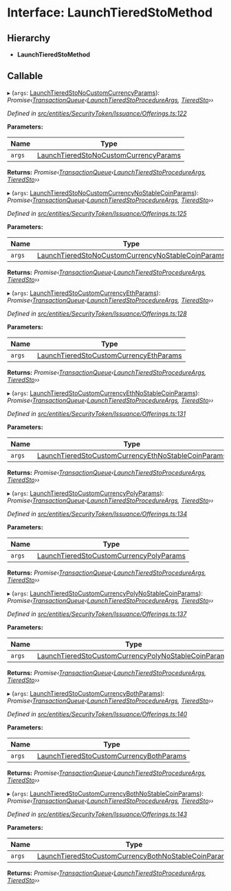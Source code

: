 # Interface: LaunchTieredStoMethod

## Hierarchy

- **LaunchTieredStoMethod**

## Callable

▸ (`args`: [LaunchTieredStoNoCustomCurrencyParams](_entities_securitytoken_issuance_offerings_.launchtieredstonocustomcurrencyparams.md)): _Promise‹[TransactionQueue](../classes/_entities_transactionqueue_.transactionqueue.md)‹[LaunchTieredStoProcedureArgs](_types_index_.launchtieredstoprocedureargs.md), [TieredSto](../classes/_entities_tieredsto_.tieredsto.md)››_

_Defined in [src/entities/SecurityToken/Issuance/Offerings.ts:122](https://github.com/PolymathNetwork/polymath-sdk/blob/d34930f/src/entities/SecurityToken/Issuance/Offerings.ts#L122)_

**Parameters:**

| Name   | Type                                                                                                                          |
| ------ | ----------------------------------------------------------------------------------------------------------------------------- |
| `args` | [LaunchTieredStoNoCustomCurrencyParams](_entities_securitytoken_issuance_offerings_.launchtieredstonocustomcurrencyparams.md) |

**Returns:** _Promise‹[TransactionQueue](../classes/_entities_transactionqueue_.transactionqueue.md)‹[LaunchTieredStoProcedureArgs](_types_index_.launchtieredstoprocedureargs.md), [TieredSto](../classes/_entities_tieredsto_.tieredsto.md)››_

▸ (`args`: [LaunchTieredStoNoCustomCurrencyNoStableCoinParams](_entities_securitytoken_issuance_offerings_.launchtieredstonocustomcurrencynostablecoinparams.md)): _Promise‹[TransactionQueue](../classes/_entities_transactionqueue_.transactionqueue.md)‹[LaunchTieredStoProcedureArgs](_types_index_.launchtieredstoprocedureargs.md), [TieredSto](../classes/_entities_tieredsto_.tieredsto.md)››_

_Defined in [src/entities/SecurityToken/Issuance/Offerings.ts:125](https://github.com/PolymathNetwork/polymath-sdk/blob/d34930f/src/entities/SecurityToken/Issuance/Offerings.ts#L125)_

**Parameters:**

| Name   | Type                                                                                                                                                  |
| ------ | ----------------------------------------------------------------------------------------------------------------------------------------------------- |
| `args` | [LaunchTieredStoNoCustomCurrencyNoStableCoinParams](_entities_securitytoken_issuance_offerings_.launchtieredstonocustomcurrencynostablecoinparams.md) |

**Returns:** _Promise‹[TransactionQueue](../classes/_entities_transactionqueue_.transactionqueue.md)‹[LaunchTieredStoProcedureArgs](_types_index_.launchtieredstoprocedureargs.md), [TieredSto](../classes/_entities_tieredsto_.tieredsto.md)››_

▸ (`args`: [LaunchTieredStoCustomCurrencyEthParams](_entities_securitytoken_issuance_offerings_.launchtieredstocustomcurrencyethparams.md)): _Promise‹[TransactionQueue](../classes/_entities_transactionqueue_.transactionqueue.md)‹[LaunchTieredStoProcedureArgs](_types_index_.launchtieredstoprocedureargs.md), [TieredSto](../classes/_entities_tieredsto_.tieredsto.md)››_

_Defined in [src/entities/SecurityToken/Issuance/Offerings.ts:128](https://github.com/PolymathNetwork/polymath-sdk/blob/d34930f/src/entities/SecurityToken/Issuance/Offerings.ts#L128)_

**Parameters:**

| Name   | Type                                                                                                                            |
| ------ | ------------------------------------------------------------------------------------------------------------------------------- |
| `args` | [LaunchTieredStoCustomCurrencyEthParams](_entities_securitytoken_issuance_offerings_.launchtieredstocustomcurrencyethparams.md) |

**Returns:** _Promise‹[TransactionQueue](../classes/_entities_transactionqueue_.transactionqueue.md)‹[LaunchTieredStoProcedureArgs](_types_index_.launchtieredstoprocedureargs.md), [TieredSto](../classes/_entities_tieredsto_.tieredsto.md)››_

▸ (`args`: [LaunchTieredStoCustomCurrencyEthNoStableCoinParams](_entities_securitytoken_issuance_offerings_.launchtieredstocustomcurrencyethnostablecoinparams.md)): _Promise‹[TransactionQueue](../classes/_entities_transactionqueue_.transactionqueue.md)‹[LaunchTieredStoProcedureArgs](_types_index_.launchtieredstoprocedureargs.md), [TieredSto](../classes/_entities_tieredsto_.tieredsto.md)››_

_Defined in [src/entities/SecurityToken/Issuance/Offerings.ts:131](https://github.com/PolymathNetwork/polymath-sdk/blob/d34930f/src/entities/SecurityToken/Issuance/Offerings.ts#L131)_

**Parameters:**

| Name   | Type                                                                                                                                                    |
| ------ | ------------------------------------------------------------------------------------------------------------------------------------------------------- |
| `args` | [LaunchTieredStoCustomCurrencyEthNoStableCoinParams](_entities_securitytoken_issuance_offerings_.launchtieredstocustomcurrencyethnostablecoinparams.md) |

**Returns:** _Promise‹[TransactionQueue](../classes/_entities_transactionqueue_.transactionqueue.md)‹[LaunchTieredStoProcedureArgs](_types_index_.launchtieredstoprocedureargs.md), [TieredSto](../classes/_entities_tieredsto_.tieredsto.md)››_

▸ (`args`: [LaunchTieredStoCustomCurrencyPolyParams](_entities_securitytoken_issuance_offerings_.launchtieredstocustomcurrencypolyparams.md)): _Promise‹[TransactionQueue](../classes/_entities_transactionqueue_.transactionqueue.md)‹[LaunchTieredStoProcedureArgs](_types_index_.launchtieredstoprocedureargs.md), [TieredSto](../classes/_entities_tieredsto_.tieredsto.md)››_

_Defined in [src/entities/SecurityToken/Issuance/Offerings.ts:134](https://github.com/PolymathNetwork/polymath-sdk/blob/d34930f/src/entities/SecurityToken/Issuance/Offerings.ts#L134)_

**Parameters:**

| Name   | Type                                                                                                                              |
| ------ | --------------------------------------------------------------------------------------------------------------------------------- |
| `args` | [LaunchTieredStoCustomCurrencyPolyParams](_entities_securitytoken_issuance_offerings_.launchtieredstocustomcurrencypolyparams.md) |

**Returns:** _Promise‹[TransactionQueue](../classes/_entities_transactionqueue_.transactionqueue.md)‹[LaunchTieredStoProcedureArgs](_types_index_.launchtieredstoprocedureargs.md), [TieredSto](../classes/_entities_tieredsto_.tieredsto.md)››_

▸ (`args`: [LaunchTieredStoCustomCurrencyPolyNoStableCoinParams](_entities_securitytoken_issuance_offerings_.launchtieredstocustomcurrencypolynostablecoinparams.md)): _Promise‹[TransactionQueue](../classes/_entities_transactionqueue_.transactionqueue.md)‹[LaunchTieredStoProcedureArgs](_types_index_.launchtieredstoprocedureargs.md), [TieredSto](../classes/_entities_tieredsto_.tieredsto.md)››_

_Defined in [src/entities/SecurityToken/Issuance/Offerings.ts:137](https://github.com/PolymathNetwork/polymath-sdk/blob/d34930f/src/entities/SecurityToken/Issuance/Offerings.ts#L137)_

**Parameters:**

| Name   | Type                                                                                                                                                      |
| ------ | --------------------------------------------------------------------------------------------------------------------------------------------------------- |
| `args` | [LaunchTieredStoCustomCurrencyPolyNoStableCoinParams](_entities_securitytoken_issuance_offerings_.launchtieredstocustomcurrencypolynostablecoinparams.md) |

**Returns:** _Promise‹[TransactionQueue](../classes/_entities_transactionqueue_.transactionqueue.md)‹[LaunchTieredStoProcedureArgs](_types_index_.launchtieredstoprocedureargs.md), [TieredSto](../classes/_entities_tieredsto_.tieredsto.md)››_

▸ (`args`: [LaunchTieredStoCustomCurrencyBothParams](_entities_securitytoken_issuance_offerings_.launchtieredstocustomcurrencybothparams.md)): _Promise‹[TransactionQueue](../classes/_entities_transactionqueue_.transactionqueue.md)‹[LaunchTieredStoProcedureArgs](_types_index_.launchtieredstoprocedureargs.md), [TieredSto](../classes/_entities_tieredsto_.tieredsto.md)››_

_Defined in [src/entities/SecurityToken/Issuance/Offerings.ts:140](https://github.com/PolymathNetwork/polymath-sdk/blob/d34930f/src/entities/SecurityToken/Issuance/Offerings.ts#L140)_

**Parameters:**

| Name   | Type                                                                                                                              |
| ------ | --------------------------------------------------------------------------------------------------------------------------------- |
| `args` | [LaunchTieredStoCustomCurrencyBothParams](_entities_securitytoken_issuance_offerings_.launchtieredstocustomcurrencybothparams.md) |

**Returns:** _Promise‹[TransactionQueue](../classes/_entities_transactionqueue_.transactionqueue.md)‹[LaunchTieredStoProcedureArgs](_types_index_.launchtieredstoprocedureargs.md), [TieredSto](../classes/_entities_tieredsto_.tieredsto.md)››_

▸ (`args`: [LaunchTieredStoCustomCurrencyBothNoStableCoinParams](_entities_securitytoken_issuance_offerings_.launchtieredstocustomcurrencybothnostablecoinparams.md)): _Promise‹[TransactionQueue](../classes/_entities_transactionqueue_.transactionqueue.md)‹[LaunchTieredStoProcedureArgs](_types_index_.launchtieredstoprocedureargs.md), [TieredSto](../classes/_entities_tieredsto_.tieredsto.md)››_

_Defined in [src/entities/SecurityToken/Issuance/Offerings.ts:143](https://github.com/PolymathNetwork/polymath-sdk/blob/d34930f/src/entities/SecurityToken/Issuance/Offerings.ts#L143)_

**Parameters:**

| Name   | Type                                                                                                                                                      |
| ------ | --------------------------------------------------------------------------------------------------------------------------------------------------------- |
| `args` | [LaunchTieredStoCustomCurrencyBothNoStableCoinParams](_entities_securitytoken_issuance_offerings_.launchtieredstocustomcurrencybothnostablecoinparams.md) |

**Returns:** _Promise‹[TransactionQueue](../classes/_entities_transactionqueue_.transactionqueue.md)‹[LaunchTieredStoProcedureArgs](_types_index_.launchtieredstoprocedureargs.md), [TieredSto](../classes/_entities_tieredsto_.tieredsto.md)››_
